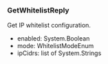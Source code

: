 ### GetWhitelistReply
Get IP whitelist configuration.

- enabled: System.Boolean
- mode: WhitelistModeEnum
- ipCidrs: list of System.Strings
